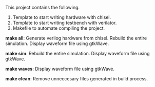 This project contains the following.

1. Template to start writing hardware with chisel.
2. Template to start writing testbench with verilator.
3. Makefile to automate compiling the project.


**make all**:	Generate verilog hardware from chisel. 
				Rebuild the entire simulation.
				Display waveform file using gtkWave.

**make sim**:	Rebuild the entire simulation.
				Display waveform file using gtkWave.

**make waves**:	Display waveform file using gtkWave.

**make clean**: Remove unneccesary files generated in build process. 

